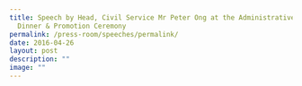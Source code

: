 ```yaml
---
title: Speech by Head, Civil Service Mr Peter Ong at the Administrative Service
  Dinner & Promotion Ceremony
permalink: /press-room/speeches/permalink/
date: 2016-04-26
layout: post
description: ""
image: ""
---
```

